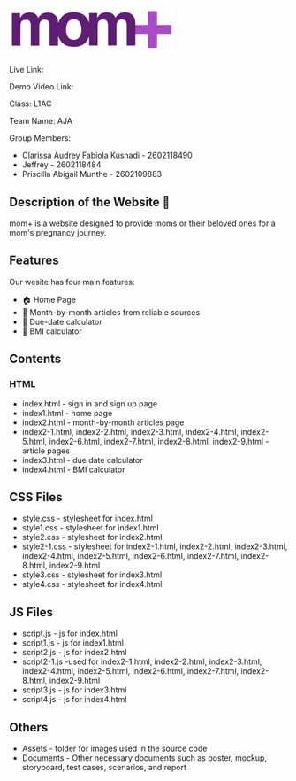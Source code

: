 # <img src="Assets/images/LOGO2.png" width="300"> 
Live Link:

Demo Video Link:

Class: L1AC

Team Name: AJA

Group Members:
- Clarissa Audrey Fabiola Kusnadi - 2602118490
- Jeffrey - 2602118484
- Priscilla Abigail Munthe - 2602109883

## Description of the Website 🤰

mom+ is a website designed to provide moms or their beloved ones for a mom's pregnancy journey.

## Features
Our wesite has four main features:
- 🏠 Home Page
- 📰 Month-by-month articles from reliable sources
- 📅 Due-date calculator 
- 🧮 BMI calculator

## Contents

### HTML 

- index.html - sign in and sign up page
- index1.html - home page
- index2.html - month-by-month articles page
- index2-1.html, index2-2.html, index2-3.html, index2-4.html, index2-5.html, index2-6.html, index2-7.html, index2-8.html, index2-9.html - article pages
- index3.html - due date calculator
- index4.html - BMI calculator


## CSS Files
- style.css - stylesheet for index.html
- style1.css - stylesheet for index1.html
- style2.css - stylesheet for index2.html
- style2-1.css - stylesheet for index2-1.html, index2-2.html, index2-3.html, index2-4.html, index2-5.html, index2-6.html, index2-7.html, index2-8.html, index2-9.html
- style3.css - stylesheet for index3.html
- style4.css - stylesheet for index4.html

## JS Files
- script.js - js for index.html 
- script1.js - js for index1.html
- script2.js - js for index2.html 
- script2-1.js -used for index2-1.html, index2-2.html, index2-3.html, index2-4.html, index2-5.html, index2-6.html, index2-7.html, index2-8.html, index2-9.html
- script3.js - js for index3.html
- script4.js - js for index4.html 


## Others
- Assets - folder for images used in the source code
- Documents - Other necessary documents such as poster, mockup, storyboard, test cases, scenarios, and report